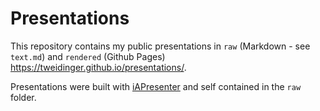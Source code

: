 # Presentations

This repository contains my public presentations in `raw` (Markdown - see `text.md`) and
`rendered` (Github Pages) <https://tweidinger.github.io/presentations/>.

Presentations were built with [iAPresenter](https://ia.net/presenter) and self contained in the `raw` folder.